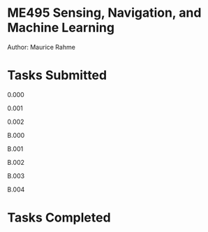 # ME495 Sensing, Navigation, and Machine Learning
Author: Maurice Rahme

# Tasks Submitted

0.000

0.001

0.002

B.000

B.001

B.002

B.003

B.004

# Tasks Completed
